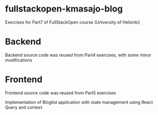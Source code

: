 # fullstackopen-kmasajo-blog

Exercises for Part7 of FullStackOpen course (University of Helsinki)

# Backend

Backend source code was reused from Part4 exercises, with some minor modifications

# Frontend

Frontend source code was reused from Part5 exercises

Implementation of Bloglist application with state management using React Query and context
